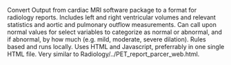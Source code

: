 Convert Output from cardiac MRI software package to a format for radiology reports.
Includes left and right ventricular volumes and relevant statistics and aortic and pulmonary outflow measurements.
Can call upon normal values for select variables to categorize as normal or abnormal, and if abnormal, by how much (e.g. mild, moderate, severe dilation).
Rules based and runs locally. Uses HTML and Javascript, preferrably in one single HTML file.
Very similar to Radiology/../PET_report_parcer_web.html.
